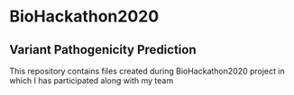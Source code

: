 # BioHackathon2020
## Variant Pathogenicity Prediction

This repository contains files created during BioHackathon2020 project in which I has participated along with my team
